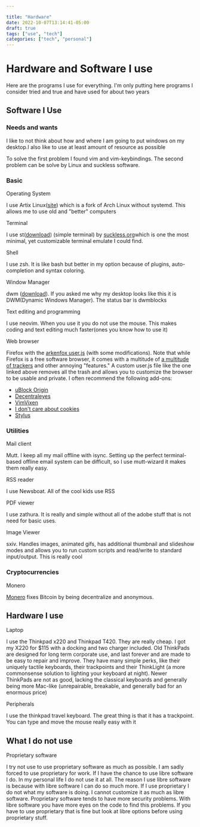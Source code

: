 ```yaml
---

title: "Hardware"
date: 2022-10-07T13:14:41-05:00
draft: true
tags: ["use", "tech"]
categories: ["tech", "personal"]
---
```

# Hardware and Software I use


Here are the programs I use for everything. I'm only putting here programs I consider tried and true and have used for about two years

## Software I Use

### Needs and wants

I like to not think about how and where I am going to put windows on my desktop.I also like to use at least amount of resource as possible

To solve the first problem I found vim and vim-keybindings. The second problem can be solve by Linux and suckless software.

### Basic

Operating System

I use Artix Linux([site](https://artixlinux.org/)) which is a fork of Arch Linux without systemd. This allows me to use old and "better" computers

Terminal

I use st([download](https://github.com/luksmithxyz/st)) (simple terminal) by [suckless.org](https://suckless.org)which is one the most minimal, yet customizable terminal emulate I could find.

Shell

I use zsh. It is like bash but better in my option because of plugins, auto-completion and syntax coloring.

Window Manager

dwm ([download](https://github.com/lukesmithxyz/dwm)). If you asked me why my desktop looks like this it is DWM(Dynamic Windows Manager). The status bar is dwmblocks

Text editing and programming

I use neovim. When you use it you do not use the mouse. This makes coding and text editing much faster(ones you know how to use it)

Web browser

Firefox with the [arkenfox user.js](https://github.com/arkenfox/user.js) (with some modifications). Note that while Firefox is a free software browser, it comes with a multitude of [a multitude of trackers](https://spyware.neocities.org/articles/firefox.html) and other annoying "features." A custom user.js file like the one linked above removes all the trash and allows you to customize the browser to be usable and private. I often recommend the following add-ons:

*   [uBlock Origin](https://addons.mozilla.org/en-US/firefox/addon/ublock-origin/)
*   [Decentraleyes](https://addons.mozilla.org/en-US/firefox/addon/decentraleyes/)
*   [VimVixen](https://addons.mozilla.org/en-US/firefox/addon/vim-vixen/)
*   [I don't care about cookies](https://addons.mozilla.org/en-US/firefox/addon/i-dont-care-about-cookies/)
*   [Stylus](https://addons.mozilla.org/en-US/firefox/addon/styl-us/)

### Utilities

Mail client

Mutt. I keep all my mail offline with isync. Setting up the perfect terminal-based offline email system can be difficult, so I use mutt-wizard it makes them really easy.

RSS reader

I use Newsboat. All of the cool kids use RSS

PDF viewer

I use zathura. It is really and simple without all of the adobe stuff that is not need for basic uses.

Image Viewer

sxiv. Handles images, animated gifs, has additional thumbnail and slideshow modes and allows you to run custom scripts and read/write to standard input/output. This is really cool

### Cryptocurrencies

Monero

[Monero](https://www.getmonero.org/) fixes Bitcoin by being decentralize and anonymous.

## Hardware I use

Laptop

I use the Thinkpad x220 and Thinkpad T420. They are really cheap. I got my X220 for $115 with a docking and two charger included. Old ThinkPads are designed for long term corporate use, and last forever and are made to be easy to repair and improve. They have many simple perks, like their uniquely tactile keyboards, their trackpoints and their ThinkLight (a more commonsense solution to lighting your keyboard at night). Newer ThinkPads are not as good, lacking the classical keyboards and generally being more Mac-like (unrepairable, breakable, and generally bad for an enormous price)

Peripherals

I use the thinkpad travel keyboard. The great thing is that it has a trackpoint. You can type and move the mouse really easy with it

## What I do not use

Proprietary software

I try not use to use proprietary software as much as possible. I am sadly forced to use proprietary for work. If I have the chance to use libre software I do. In my personal life I do not use it at all. The reason I use libre software is because with libre software I can do so much more.
If I use proprietary I do not what my software is doing. I cannot customize it as much as libre software. Proprietary software tends to have more security problems. With libre software you have more eyes on the code to find this problems. If you have to use proprietary that is fine but look at libre options before using proprietary stuff.
